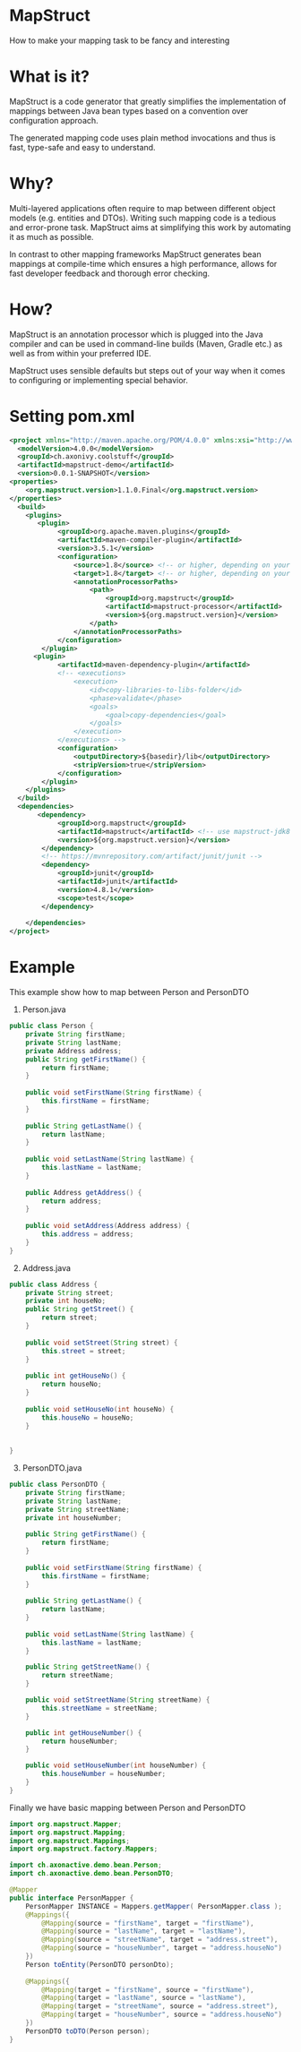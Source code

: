 # MapStruct
How to make your mapping task to be fancy and interesting
# What is it?

MapStruct is a code generator that greatly simplifies the implementation of mappings between Java bean types based on a convention over configuration approach.

The generated mapping code uses plain method invocations and thus is fast, type-safe and easy to understand.

# Why?

Multi-layered applications often require to map between different object models (e.g. entities and DTOs). Writing such mapping code is a tedious and error-prone task. MapStruct aims at simplifying this work by automating it as much as possible.

In contrast to other mapping frameworks MapStruct generates bean mappings at compile-time which ensures a high performance, allows for fast developer feedback and thorough error checking.
# How?

MapStruct is an annotation processor which is plugged into the Java compiler and can be used in command-line builds (Maven, Gradle etc.) as well as from within your preferred IDE.

MapStruct uses sensible defaults but steps out of your way when it comes to configuring or implementing special behavior.

# Setting pom.xml
```XML
<project xmlns="http://maven.apache.org/POM/4.0.0" xmlns:xsi="http://www.w3.org/2001/XMLSchema-instance" xsi:schemaLocation="http://maven.apache.org/POM/4.0.0 http://maven.apache.org/xsd/maven-4.0.0.xsd">
  <modelVersion>4.0.0</modelVersion>
  <groupId>ch.axonivy.coolstuff</groupId>
  <artifactId>mapstruct-demo</artifactId>
  <version>0.0.1-SNAPSHOT</version>
<properties>
    <org.mapstruct.version>1.1.0.Final</org.mapstruct.version>
</properties>
  <build>
    <plugins>
	   <plugin>
            <groupId>org.apache.maven.plugins</groupId>
            <artifactId>maven-compiler-plugin</artifactId>
            <version>3.5.1</version>
            <configuration>
                <source>1.8</source> <!-- or higher, depending on your project -->
                <target>1.8</target> <!-- or higher, depending on your project -->
                <annotationProcessorPaths>
                    <path>
                        <groupId>org.mapstruct</groupId>
                        <artifactId>mapstruct-processor</artifactId>
                        <version>${org.mapstruct.version}</version>
                    </path>
                </annotationProcessorPaths>
            </configuration>
        </plugin>
	  <plugin>
			<artifactId>maven-dependency-plugin</artifactId>
			<!-- <executions>
				<execution>
					<id>copy-libraries-to-libs-folder</id>
					<phase>validate</phase>
					<goals>
						<goal>copy-dependencies</goal>
					</goals>
				</execution>
			</executions> -->
			<configuration>
				<outputDirectory>${basedir}/lib</outputDirectory>
				<stripVersion>true</stripVersion>
			</configuration>
		</plugin>
    </plugins>
  </build>
  <dependencies>
       <dependency>
			<groupId>org.mapstruct</groupId>
			<artifactId>mapstruct</artifactId> <!-- use mapstruct-jdk8 for Java 8 or higher -->
			<version>${org.mapstruct.version}</version>
		</dependency>
		<!-- https://mvnrepository.com/artifact/junit/junit -->
		<dependency>
		    <groupId>junit</groupId>
		    <artifactId>junit</artifactId>
		    <version>4.8.1</version>
		    <scope>test</scope>
		</dependency>
		
    </dependencies>
</project>
```

# Example
This example show how to map between Person and PersonDTO
1. Person.java
```java
public class Person {
	private String firstName;
	private String lastName;
	private Address address;
	public String getFirstName() {
		return firstName;
	}
	
	public void setFirstName(String firstName) {
		this.firstName = firstName;
	}
	
	public String getLastName() {
		return lastName;
	}
	
	public void setLastName(String lastName) {
		this.lastName = lastName;
	}
	
	public Address getAddress() {
		return address;
	}
	
	public void setAddress(Address address) {
		this.address = address;
	}
}
```
2. Address.java
```java
public class Address {
	private String street;
	private int houseNo;
	public String getStreet() {
		return street;
	}
	
	public void setStreet(String street) {
		this.street = street;
	}
	
	public int getHouseNo() {
		return houseNo;
	}
	
	public void setHouseNo(int houseNo) {
		this.houseNo = houseNo;
	}
	
	
}
```
3. PersonDTO.java
```java
public class PersonDTO {
	private String firstName;
	private String lastName;
	private String streetName;
	private int houseNumber;
	
	public String getFirstName() {
		return firstName;
	}
	
	public void setFirstName(String firstName) {
		this.firstName = firstName;
	}
	
	public String getLastName() {
		return lastName;
	}
	
	public void setLastName(String lastName) {
		this.lastName = lastName;
	}

	public String getStreetName() {
		return streetName;
	}

	public void setStreetName(String streetName) {
		this.streetName = streetName;
	}

	public int getHouseNumber() {
		return houseNumber;
	}

	public void setHouseNumber(int houseNumber) {
		this.houseNumber = houseNumber;
	}
}
```
Finally we have basic mapping between Person and PersonDTO
```java
import org.mapstruct.Mapper;
import org.mapstruct.Mapping;
import org.mapstruct.Mappings;
import org.mapstruct.factory.Mappers;

import ch.axonactive.demo.bean.Person;
import ch.axonactive.demo.bean.PersonDTO;

@Mapper
public interface PersonMapper {
	PersonMapper INSTANCE = Mappers.getMapper( PersonMapper.class );
	@Mappings({
		@Mapping(source = "firstName", target = "firstName"),
		@Mapping(source = "lastName", target = "lastName"),
		@Mapping(source = "streetName", target = "address.street"),
		@Mapping(source = "houseNumber", target = "address.houseNo")
	})
    Person toEntity(PersonDTO personDto);
	
	@Mappings({
		@Mapping(target = "firstName", source = "firstName"),
		@Mapping(target = "lastName", source = "lastName"),
		@Mapping(target = "streetName", source = "address.street"),
		@Mapping(target = "houseNumber", source = "address.houseNo")
	})
    PersonDTO toDTO(Person person);
}
```
